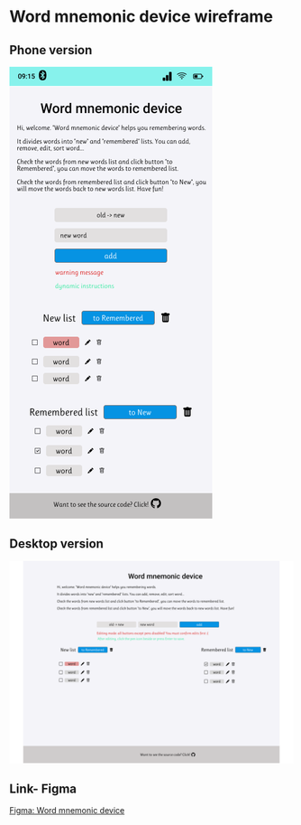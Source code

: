 # Word mnemonic device wireframe

## Phone version

![Figma: Word mnemonic device-phone](./images/Word%20mnemonic%20device-phone.png)

## Desktop version

![Figma: Word mnemonic device-desktop](./images/Word%20mnemonic%20device-desktop.png)

## Link- Figma

[Figma: Word mnemonic device](https://www.figma.com/file/DhjzKy5dMaDrHf7xYzotwE/wordlist?node-id=51%3A250)